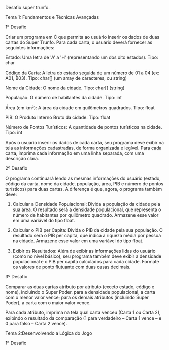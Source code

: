 Desafio super trunfo.

Tema 1: Fundamentos e Técnicas Avançadas

1º Desafio

Criar um programa em C que permita ao usuário inserir os dados de duas cartas do Super Trunfo. Para cada carta, o usuário deverá fornecer as seguintes informações:

Estado: Uma letra de 'A' a 'H' (representando um dos oito estados). Tipo: char
 
Código da Carta: A letra do estado seguida de um número de 01 a 04 (ex: A01, B03). Tipo: char[] (um array de caracteres, ou string)
 
Nome da Cidade: O nome da cidade. Tipo: char[] (string)
 
População: O número de habitantes da cidade. Tipo: int
 
Área (em km²): A área da cidade em quilômetros quadrados. Tipo: float
 
PIB: O Produto Interno Bruto da cidade. Tipo: float
 
Número de Pontos Turísticos: A quantidade de pontos turísticos na cidade. Tipo: int
 
Após o usuário inserir os dados de cada carta, seu programa deve exibir na tela as informações cadastradas, de forma organizada e legível. Para cada carta, imprima cada informação em uma linha separada, com uma descrição clara.

2º Desafio

O programa continuará lendo as mesmas informações do usuário (estado, código da carta, nome da cidade, população, área, PIB e número de pontos turísticos) para duas cartas. A diferença é que, agora, o programa também deve:

1. Calcular a Densidade Populacional: Divida a população da cidade pela sua área. O resultado será a densidade populacional, que representa o número de habitantes por quilômetro quadrado. Armazene esse valor em uma variável do tipo float.
 
2. Calcular o PIB per Capita: Divida o PIB da cidade pela sua população. O resultado será o PIB per capita, que indica a riqueza média por pessoa na cidade. Armazene esse valor em uma variável do tipo float.
 
3. Exibir os Resultados: Além de exibir as informações lidas do usuário (como no nível básico), seu programa também deve exibir a densidade populacional e o PIB per capita calculados para cada cidade. Formate os valores de ponto flutuante com duas casas decimais.

3º Desafio

Comparar as duas cartas atributo por atributo (exceto estado, código e nome), incluindo o Super Poder. para a densidade populacional, a carta com o menor valor vence; para os demais atributos (incluindo Super Poder), a carta com o maior valor vence.
 
Para cada atributo, imprima na tela qual carta venceu (Carta 1 ou Carta 2), exibindo o resultado da comparação (1 para verdadeiro – Carta 1 vence – e 0 para falso – Carta 2 vence).

Tema 2:Desenvolvendo a Lógica do Jogo

1º Desafio
